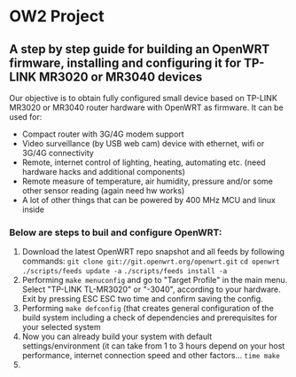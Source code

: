 OW2 Project
===

A step by step guide for building an OpenWRT firmware, installing and configuring it for TP-LINK MR3020 or MR3040 devices
---

Our objective is to obtain fully configured small device based on TP-LINK MR3020 or MR3040 router hardware with OpenWRT as firmware. It can be used for:
* Compact router with 3G/4G modem support
* Video surveillance (by USB web cam) device with ethernet, wifi or 3G/4G connectivity
* Remote, internet control of lighting, heating, automating etc. (need hardware hacks and additional components)
* Remote measure of temperature, air humidity, pressure and/or some other sensor reading (again need hw works)
* A lot of other things that can be powered by 400 MHz MCU and linux inside

### Below are steps to buil and configure OpenWRT:

1. Download the latest OpenWRT repo snapshot and all feeds by following commands:
`git clone git://git.openwrt.org/openwrt.git`
`cd openwrt`
`./scripts/feeds update -a`
`./scripts/feeds install -a`
2. Performing `make menuconfig` and go to "Target Profile" in the main menu. Select "TP-LINK TL-MR3020" or "-3040", according to your hardware. Exit by pressing ESC ESC two time and confirm saving the config.
3. Performing `make defconfig` (that creates general configuration of the build system including a check of dependencies and prerequisites for your selected system
4. Now you can already build your system with default settings/environment (it can take from 1 to 3 hours depend on your host performance, internet connection speed and other factors...
`time make`
5. 
